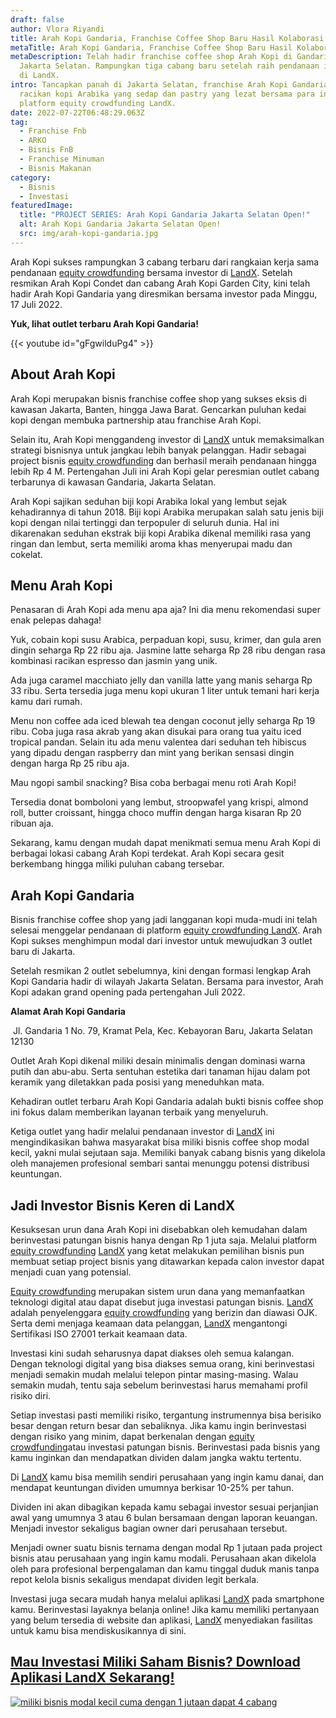 ```yaml
---
draft: false
author: Vlora Riyandi
title: Arah Kopi Gandaria, Franchise Coffee Shop Baru Hasil Kolaborasi LandX
metaTitle: Arah Kopi Gandaria, Franchise Coffee Shop Baru Hasil Kolaborasi LandX
metaDescription: Telah hadir franchise coffee shop Arah Kopi di Gandaria,
  Jakarta Selatan. Rampungkan tiga cabang baru setelah raih pendanaan investor
  di LandX.
intro: Tancapkan panah di Jakarta Selatan, franchise Arah Kopi Gandaria hadirkan
  racikan kopi Arabika yang sedap dan pastry yang lezat bersama para investor di
  platform equity crowdfunding LandX.
date: 2022-07-22T06:48:29.063Z
tag:
  - Franchise Fnb
  - ARKO
  - Bisnis FnB
  - Franchise Minuman
  - Bisnis Makanan
category:
  - Bisnis
  - Investasi
featuredImage:
  title: "PROJECT SERIES: Arah Kopi Gandaria Jakarta Selatan Open!"
  alt: Arah Kopi Gandaria Jakarta Selatan Open!
  src: img/arah-kopi-gandaria.jpg
---
```

Arah Kopi sukses rampungkan 3 cabang terbaru dari rangkaian kerja sama pendanaan [equity crowdfunding](https://landx.id/project/?utm_source=Blog&utm_medium=organic+keyword&utm_campaign=blog&utm_id=Blog) bersama investor di [LandX](https://landx.id/project/?utm_source=Blog&utm_medium=organic+keyword&utm_campaign=blog&utm_id=Blog). Setelah resmikan Arah Kopi Condet dan cabang Arah Kopi Garden City, kini telah hadir Arah Kopi Gandaria yang diresmikan bersama investor pada Minggu, 17 Juli 2022.

**Yuk, lihat outlet terbaru Arah Kopi Gandaria!**

{{< youtube id="gFgwilduPg4" >}}

## About Arah Kopi

Arah Kopi merupakan bisnis franchise coffee shop yang sukses eksis di kawasan Jakarta, Banten, hingga Jawa Barat. Gencarkan puluhan kedai kopi dengan membuka partnership atau franchise Arah Kopi.

Selain itu, Arah Kopi menggandeng investor di [LandX](https://landx.id/project/?utm_source=Blog&utm_medium=organic+keyword&utm_campaign=blog&utm_id=Blog) untuk memaksimalkan strategi bisnisnya untuk jangkau lebih banyak pelanggan. Hadir sebagai project bisnis [equity crowdfunding](https://landx.id/project/?utm_source=Blog&utm_medium=organic+keyword&utm_campaign=blog&utm_id=Blog) dan berhasil meraih pendanaan hingga lebih Rp 4 M. Pertengahan Juli ini Arah Kopi gelar peresmian outlet cabang terbarunya di kawasan Gandaria, Jakarta Selatan.

Arah Kopi sajikan seduhan biji kopi Arabika lokal yang lembut sejak kehadirannya di tahun 2018. Biji kopi Arabika merupakan salah satu jenis biji kopi dengan nilai tertinggi dan terpopuler di seluruh dunia. Hal ini dikarenakan seduhan ekstrak biji kopi Arabika dikenal memiliki rasa yang ringan dan lembut, serta memiliki aroma khas menyerupai madu dan cokelat. 

## Menu Arah Kopi

Penasaran di Arah Kopi ada menu apa aja? Ini dia menu rekomendasi super enak pelepas dahaga!

Yuk, cobain kopi susu Arabica, perpaduan kopi, susu, krimer, dan gula aren dingin seharga Rp 22 ribu aja. Jasmine latte seharga Rp 28 ribu dengan rasa kombinasi racikan espresso dan jasmin yang unik.

Ada juga caramel macchiato jelly dan vanilla latte yang manis seharga Rp 33 ribu. Serta tersedia juga menu kopi ukuran 1 liter untuk temani hari kerja kamu dari rumah. 

Menu non coffee ada iced blewah tea dengan coconut jelly seharga Rp 19 ribu. Coba juga rasa akrab yang akan disukai para orang tua yaitu iced tropical pandan. Selain itu ada menu valentea dari seduhan teh hibiscus yang dipadu dengan raspberry dan mint yang berikan sensasi dingin dengan harga Rp 25 ribu aja. 

Mau ngopi sambil snacking? Bisa coba berbagai menu roti Arah Kopi! 

Tersedia donat bomboloni yang lembut, stroopwafel yang krispi, almond roll, butter croissant, hingga choco muffin dengan harga kisaran Rp 20 ribuan aja.

Sekarang, kamu dengan mudah dapat menikmati semua menu Arah Kopi di berbagai lokasi cabang Arah Kopi terdekat. Arah Kopi secara gesit berkembang hingga miliki puluhan cabang tersebar.

## Arah Kopi Gandaria

Bisnis franchise coffee shop yang jadi langganan kopi muda-mudi ini telah selesai menggelar pendanaan di platform [equity crowdfunding LandX](<[equity crowdfunding](https://landx.id/project/?utm_source=Blog&utm_medium=organic+keyword&utm_campaign=blog&utm_id=Blog)>). Arah Kopi sukses menghimpun modal dari investor untuk mewujudkan 3 outlet baru di Jakarta.

Setelah resmikan 2 outlet sebelumnya, kini dengan formasi lengkap Arah Kopi Gandaria hadir di wilayah Jakarta Selatan. Bersama para investor, Arah Kopi adakan grand opening pada pertengahan Juli 2022.

**Alamat Arah Kopi Gandaria**

 Jl. Gandaria 1 No. 79, Kramat Pela, Kec. Kebayoran Baru, Jakarta Selatan 12130

Outlet Arah Kopi dikenal miliki desain minimalis dengan dominasi warna putih dan abu-abu. Serta sentuhan estetika dari tanaman hijau dalam pot keramik yang diletakkan pada posisi yang meneduhkan mata.

Kehadiran outlet terbaru Arah Kopi Gandaria adalah bukti bisnis coffee shop ini fokus dalam memberikan layanan terbaik yang menyeluruh.

Ketiga outlet yang hadir melalui pendanaan investor di [LandX](https://landx.id/project/?utm_source=Blog&utm_medium=organic+keyword&utm_campaign=blog&utm_id=Blog) ini mengindikasikan bahwa masyarakat bisa miliki bisnis coffee shop modal kecil, yakni mulai sejutaan saja. Memiliki banyak cabang bisnis yang dikelola oleh manajemen profesional sembari santai menunggu potensi distribusi keuntungan. 

## Jadi Investor Bisnis Keren di LandX

Kesuksesan urun dana Arah Kopi ini disebabkan oleh kemudahan dalam berinvestasi patungan bisnis hanya dengan Rp 1 juta saja. Melalui platform [equity crowdfunding](https://landx.id/project/?utm_source=Blog&utm_medium=organic+keyword&utm_campaign=blog&utm_id=Blog) [LandX](https://landx.id/project/?utm_source=Blog&utm_medium=organic+keyword&utm_campaign=blog&utm_id=Blog) yang ketat melakukan pemilihan bisnis pun membuat setiap project bisnis yang ditawarkan kepada calon investor dapat menjadi cuan yang potensial.

[Equity crowdfunding](https://landx.id/project/?utm_source=Blog&utm_medium=organic+keyword&utm_campaign=blog&utm_id=Blog) merupakan sistem urun dana yang memanfaatkan teknologi digital atau dapat disebut juga investasi patungan bisnis. [LandX](https://landx.id/project/?utm_source=Blog&utm_medium=organic+keyword&utm_campaign=blog&utm_id=Blog)[](https://landx.id/project/?utm_source=Blog&utm_medium=organic+keyword&utm_campaign=blog&utm_id=Blog) adalah penyelenggara [equity crowdfunding](https://landx.id/project/?utm_source=Blog&utm_medium=organic+keyword&utm_campaign=blog&utm_id=Blog) yang berizin dan diawasi OJK. Serta demi menjaga keamaan data pelanggan, [LandX](https://landx.id/project/?utm_source=Blog&utm_medium=organic+keyword&utm_campaign=blog&utm_id=Blog)[](https://landx.id/project/?utm_source=Blog&utm_medium=organic+keyword&utm_campaign=blog&utm_id=Blog) mengantongi Sertifikasi ISO 27001 terkait keamaan data.

Investasi kini sudah seharusnya dapat diakses oleh semua kalangan. Dengan teknologi digital yang bisa diakses semua orang, kini berinvestasi menjadi semakin mudah melalui telepon pintar masing-masing. Walau semakin mudah, tentu saja sebelum berinvestasi harus memahami profil risiko diri.

Setiap investasi pasti memiliki risiko, tergantung instrumennya bisa berisiko besar dengan return besar dan sebaliknya. Jika kamu ingin berinvestasi dengan risiko yang minim, dapat berkenalan dengan [equity crowdfunding](https://landx.id/project/?utm_source=Blog&utm_medium=organic+keyword&utm_campaign=blog&utm_id=Blog)atau investasi patungan bisnis. Berinvestasi pada bisnis yang kamu inginkan dan mendapatkan dividen dalam jangka waktu tertentu.

Di [LandX](https://landx.id/project/?utm_source=Blog&utm_medium=organic+keyword&utm_campaign=blog&utm_id=Blog) kamu bisa memilih sendiri perusahaan yang ingin kamu danai, dan mendapat keuntungan dividen umumnya berkisar 10-25% per tahun.

Dividen ini akan dibagikan kepada kamu sebagai investor sesuai perjanjian awal yang umumnya 3 atau 6 bulan bersamaan dengan laporan keuangan. Menjadi investor sekaligus bagian owner dari perusahaan tersebut.

Menjadi owner suatu bisnis ternama dengan modal Rp 1 jutaan pada project bisnis atau perusahaan yang ingin kamu modali. Perusahaan akan dikelola oleh para profesional berpengalaman dan kamu tinggal duduk manis tanpa repot kelola bisnis sekaligus mendapat dividen legit berkala.

Investasi juga secara mudah hanya melalui aplikasi [LandX](https://landx.id/project/?utm_source=Blog&utm_medium=organic+keyword&utm_campaign=blog&utm_id=Blog) pada smartphone kamu. Berinvestasi layaknya belanja online! Jika kamu memiliki pertanyaan yang belum tersedia di website dan aplikasi, [LandX](https://landx.id/project/?utm_source=Blog&utm_medium=organic+keyword&utm_campaign=blog&utm_id=Blog) menyediakan fasilitas untuk kamu bisa mendiskusikannya di sini.

## [Mau Investasi Miliki Saham Bisnis? Download Aplikasi LandX Sekarang!](https://app.landx.id/?utm_source=Content+Listing&utm_medium=Content+Blog&utm_campaign=BlogLandX&utm_id=Blog)

<!--StartFragment-->

[![miliki bisnis modal kecil cuma dengan 1 jutaan dapat 4 cabang ](https://accountgram-production.sfo2.cdn.digitaloceanspaces.com/landx_ghost/2021/11/jadi-owner-bisnis-hanya-1-jutaan-dengan-cuan-yang-sangat-menjanjikan.png)](https://app.landx.id/?utm_source=Content+Listing&utm_medium=Content+Blog&utm_campaign=BlogLandX&utm_id=Blog)

<!--EndFragment-->

<!--EndFragment-->